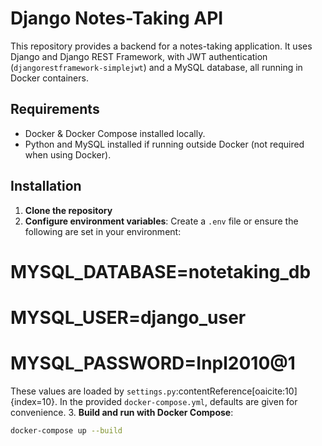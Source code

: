 # Django Notes-Taking API

This repository provides a backend for a notes-taking application. It uses Django and Django REST Framework, with JWT authentication (`djangorestframework-simplejwt`) and a MySQL database, all running in Docker containers.

## Requirements

- Docker & Docker Compose installed locally.
- Python and MySQL installed if running outside Docker (not required when using Docker).

## Installation

1. **Clone the repository**
2. **Configure environment variables**: Create a `.env` file or ensure the following are set in your environment:


# MYSQL_DATABASE=notetaking_db
# MYSQL_USER=django_user
# MYSQL_PASSWORD=Inpl2010@1

These values are loaded by `settings.py`:contentReference[oaicite:10]{index=10}. In the provided `docker-compose.yml`, defaults are given for convenience.
3. **Build and run with Docker Compose**:
```bash
docker-compose up --build

